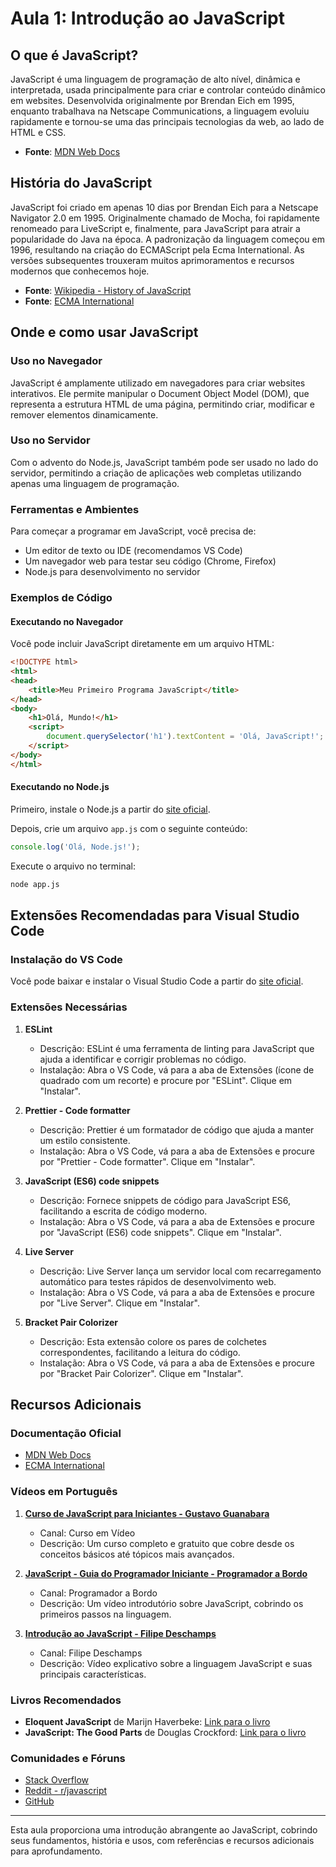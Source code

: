 
# Aula 1: Introdução ao JavaScript

## O que é JavaScript?

JavaScript é uma linguagem de programação de alto nível, dinâmica e interpretada, usada principalmente para criar e controlar conteúdo dinâmico em websites. Desenvolvida originalmente por Brendan Eich em 1995, enquanto trabalhava na Netscape Communications, a linguagem evoluiu rapidamente e tornou-se uma das principais tecnologias da web, ao lado de HTML e CSS.

- **Fonte**: [MDN Web Docs](https://developer.mozilla.org/en-US/docs/Web/JavaScript)

## História do JavaScript

JavaScript foi criado em apenas 10 dias por Brendan Eich para a Netscape Navigator 2.0 em 1995. Originalmente chamado de Mocha, foi rapidamente renomeado para LiveScript e, finalmente, para JavaScript para atrair a popularidade do Java na época. A padronização da linguagem começou em 1996, resultando na criação do ECMAScript pela Ecma International. As versões subsequentes trouxeram muitos aprimoramentos e recursos modernos que conhecemos hoje.

- **Fonte**: [Wikipedia - History of JavaScript](https://en.wikipedia.org/wiki/JavaScript#History)
- **Fonte**: [ECMA International](https://www.ecma-international.org/publications/standards/Ecma-262.htm)

## Onde e como usar JavaScript

### Uso no Navegador

JavaScript é amplamente utilizado em navegadores para criar websites interativos. Ele permite manipular o Document Object Model (DOM), que representa a estrutura HTML de uma página, permitindo criar, modificar e remover elementos dinamicamente.

### Uso no Servidor

Com o advento do Node.js, JavaScript também pode ser usado no lado do servidor, permitindo a criação de aplicações web completas utilizando apenas uma linguagem de programação.

### Ferramentas e Ambientes

Para começar a programar em JavaScript, você precisa de:
- Um editor de texto ou IDE (recomendamos VS Code)
- Um navegador web para testar seu código (Chrome, Firefox)
- Node.js para desenvolvimento no servidor

### Exemplos de Código

#### Executando no Navegador
Você pode incluir JavaScript diretamente em um arquivo HTML:

```html
<!DOCTYPE html>
<html>
<head>
    <title>Meu Primeiro Programa JavaScript</title>
</head>
<body>
    <h1>Olá, Mundo!</h1>
    <script>
        document.querySelector('h1').textContent = 'Olá, JavaScript!';
    </script>
</body>
</html>
```

#### Executando no Node.js
Primeiro, instale o Node.js a partir do [site oficial](https://nodejs.org/).

Depois, crie um arquivo `app.js` com o seguinte conteúdo:

```javascript
console.log('Olá, Node.js!');
```

Execute o arquivo no terminal:

```sh
node app.js
```

## Extensões Recomendadas para Visual Studio Code

### Instalação do VS Code
Você pode baixar e instalar o Visual Studio Code a partir do [site oficial](https://code.visualstudio.com/).

### Extensões Necessárias

1. **ESLint**
   - Descrição: ESLint é uma ferramenta de linting para JavaScript que ajuda a identificar e corrigir problemas no código.
   - Instalação: Abra o VS Code, vá para a aba de Extensões (ícone de quadrado com um recorte) e procure por "ESLint". Clique em "Instalar".

2. **Prettier - Code formatter**
   - Descrição: Prettier é um formatador de código que ajuda a manter um estilo consistente.
   - Instalação: Abra o VS Code, vá para a aba de Extensões e procure por "Prettier - Code formatter". Clique em "Instalar".

3. **JavaScript (ES6) code snippets**
   - Descrição: Fornece snippets de código para JavaScript ES6, facilitando a escrita de código moderno.
   - Instalação: Abra o VS Code, vá para a aba de Extensões e procure por "JavaScript (ES6) code snippets". Clique em "Instalar".

4. **Live Server**
   - Descrição: Live Server lança um servidor local com recarregamento automático para testes rápidos de desenvolvimento web.
   - Instalação: Abra o VS Code, vá para a aba de Extensões e procure por "Live Server". Clique em "Instalar".

5. **Bracket Pair Colorizer**
   - Descrição: Esta extensão colore os pares de colchetes correspondentes, facilitando a leitura do código.
   - Instalação: Abra o VS Code, vá para a aba de Extensões e procure por "Bracket Pair Colorizer". Clique em "Instalar".


## Recursos Adicionais

### Documentação Oficial

- [MDN Web Docs](https://developer.mozilla.org/en-US/docs/Web/JavaScript)
- [ECMA International](https://www.ecma-international.org/publications/standards/Ecma-262.htm)

### Vídeos em Português

1. **[Curso de JavaScript para Iniciantes - Gustavo Guanabara](https://www.youtube.com/watch?v=1-w1RfGIov4)**
   - Canal: Curso em Vídeo
   - Descrição: Um curso completo e gratuito que cobre desde os conceitos básicos até tópicos mais avançados.

2. **[JavaScript - Guia do Programador Iniciante - Programador a Bordo](https://www.youtube.com/watch?v=i6Oi-YtXnAU)**
   - Canal: Programador a Bordo
   - Descrição: Um vídeo introdutório sobre JavaScript, cobrindo os primeiros passos na linguagem.

3. **[Introdução ao JavaScript - Filipe Deschamps](https://www.youtube.com/watch?v=W1Kttu53qTg)**
   - Canal: Filipe Deschamps
   - Descrição: Vídeo explicativo sobre a linguagem JavaScript e suas principais características.

### Livros Recomendados

- **Eloquent JavaScript** de Marijn Haverbeke: [Link para o livro](https://eloquentjavascript.net/)
- **JavaScript: The Good Parts** de Douglas Crockford: [Link para o livro](https://www.oreilly.com/library/view/javascript-the-good/9780596517748/)

### Comunidades e Fóruns

- [Stack Overflow](https://stackoverflow.com/questions/tagged/javascript)
- [Reddit - r/javascript](https://www.reddit.com/r/javascript/)
- [GitHub](https://github.com/topics/javascript)

---

Esta aula proporciona uma introdução abrangente ao JavaScript, cobrindo seus fundamentos, história e usos, com referências e recursos adicionais para aprofundamento.
